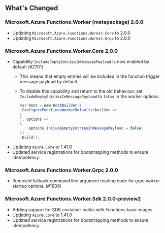 ## What's Changed

<!-- Please add your release notes in the following format:
- My change description (#PR/#issue)
-->

### Microsoft.Azure.Functions.Worker (metapackage) 2.0.0

- Updating `Microsoft.Azure.Functions.Worker.Core` to 2.0.0
- Updating `Microsoft.Azure.Functions.Worker.Grpc` to 2.0.0

### Microsoft.Azure.Functions.Worker.Core 2.0.0

- Capability `IncludeEmptyEntriesInMessagePayload` is now enabled by default (#2701)
  - This means that empty entries will be included in the function trigger message payload by default.
  - To disable this capability and return to the old behaviour, set `IncludeEmptyEntriesInMessagePayload` to `false` in the worker options.

    ```csharp
    var host = new HostBuilder()
    .ConfigureFunctionsWorkerDefaults(builder =>
    {
    }, options =>
    {
        options.IncludeEmptyEntriesInMessagePayload = false;
    })
    .Build();
    ```
- Updating `Azure.Core` to 1.41.0
- Updated service registrations for bootstrapping methods to ensure idempotency.

### Microsoft.Azure.Functions.Worker.Grpc 2.0.0

- Removed fallback command line argument reading code for grpc worker startup options. (#1908)

### Microsoft.Azure.Functions.Worker.Sdk 2.0.0-preview2

- Adding support for SDK container builds with Functions base images
- Updating `Azure.Core` to 1.41.0
- Updated service registrations for bootstrapping methods to ensure idempotency.